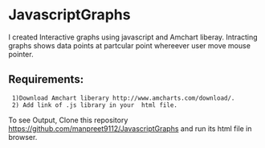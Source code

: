 # JavascriptGraphs
I created  Interactive  graphs using javascript and Amchart liberay.
Intracting graphs  shows data points at partcular point whereever user move mouse pointer.

Requirements:
-----------------------------
     1)Download Amchart liberary http://www.amcharts.com/download/.
     2) Add link of .js library in your  html file.    
    
To see Output, Clone this repository https://github.com/manpreet9112/JavascriptGraphs and
run its html file in browser.
